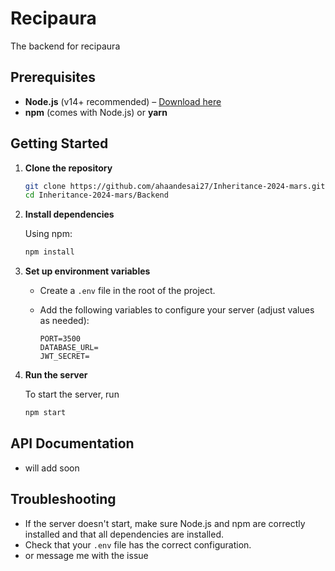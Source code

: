 # Recipaura

The backend for recipaura

## Prerequisites

- **Node.js** (v14+ recommended) – [Download here](https://nodejs.org/)
- **npm** (comes with Node.js) or **yarn**

## Getting Started

1. **Clone the repository**

   ```bash
   git clone https://github.com/ahaandesai27/Inheritance-2024-mars.git
   cd Inheritance-2024-mars/Backend
   ```

2. **Install dependencies**

   Using npm:
   ```bash
   npm install
   ```

3. **Set up environment variables**

   - Create a `.env` file in the root of the project.
   - Add the following variables to configure your server (adjust values as needed):

     ```env
     PORT=3500
     DATABASE_URL=
     JWT_SECRET=
     ```

4. **Run the server**

   To start the server, run

   ```bash
   npm start
   ```


## API Documentation

- will add soon

## Troubleshooting

- If the server doesn't start, make sure Node.js and npm are correctly installed and that all dependencies are installed.
- Check that your `.env` file has the correct configuration.
- or message me with the issue
